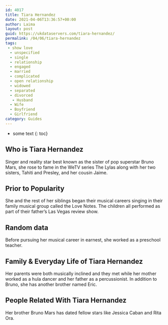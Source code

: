```yaml
---
id: 4017
title: Tiara Hernandez
date: 2021-04-06T13:36:57+00:00
author: Laima
layout: post
guid: https://ukdataservers.com/tiara-hernandez/
permalink: /04/06/tiara-hernandez
tags:
 - show love
  - unspecified
  - single
  - relationship
  - engaged
  - married
  - complicated
  - open relationship
  - widowed
  - separated
  - divorced
   - Husband
  - Wife
  - Boyfriend
  - Girlfriend
category: Guides
---
```


* some text
{: toc}


## Who is Tiara Hernandez
                  
                  
                  
Singer and reality star best known as the sister of pop superstar Bruno Mars, she rose to fame in the WeTV series The Lylas along with her two sisters, Tahiti and Presley, and her cousin Jaime.
                  
              
            
              
            
                
                
                
## Prior to Popularity
                  
                  
                  
She and the rest of her siblings began their musical careers singing in their family musical group called the Love Notes. The children all performed as part of their father&#8217;s Las Vegas review show.
                  
              
            
              
            
                
                
                
## Random data
                  
                  
                  
Before pursuing her musical career in earnest, she worked as a preschool teacher.
                  
              
            
              
            
                
                
                
## Family & Everyday Life of Tiara Hernandez
                  
                  
                  
Her parents were both musically inclined and they met while her mother worked as a hula dancer and her father as a percussionist. In addition to Bruno, she has another brother named Eric.
                  
              
            
              
            
                
                
                
## People Related With Tiara Hernandez
                  
                  
                  
Her brother Bruno Mars has dated fellow stars like Jessica Caban and Rita Ora.
                  
              
            
              
            
                
              
            
              
              
            
            
              
            
          
          
          